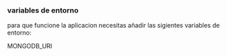 
### variables de entorno 
para que funcione la aplicacion necesitas añadir las sigientes variables de entorno:

MONGODB_URI

